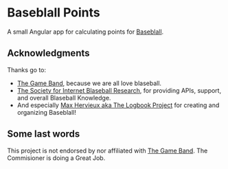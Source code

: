 # Baseblall Points

A small Angular app for calculating points for [Baseblall](https://static1.squarespace.com/static/56d7211960b5e9a191fddb45/t/60ad8d5eb2d551382def0717/1621986655438/fantasy+baseblall+20.pdf).

## Acknowledgments

Thanks go to:

- [The Game Band](https://thegameband.com/), because we are all love blaseball.
- [The Society for Internet Blaseball Research](https://sibr.dev/), for providing APIs, support, 
  and overall Blaseball Knowledge.
- And especially [Max Hervieux aka The Logbook Project](https://www.logbook-project.com/) for creating and organizing Baseblall!

## Some last words

This project is not endorsed by nor affiliated with [The Game
Band](https://thegameband.com/).
The Commisioner is doing a Great Job.
